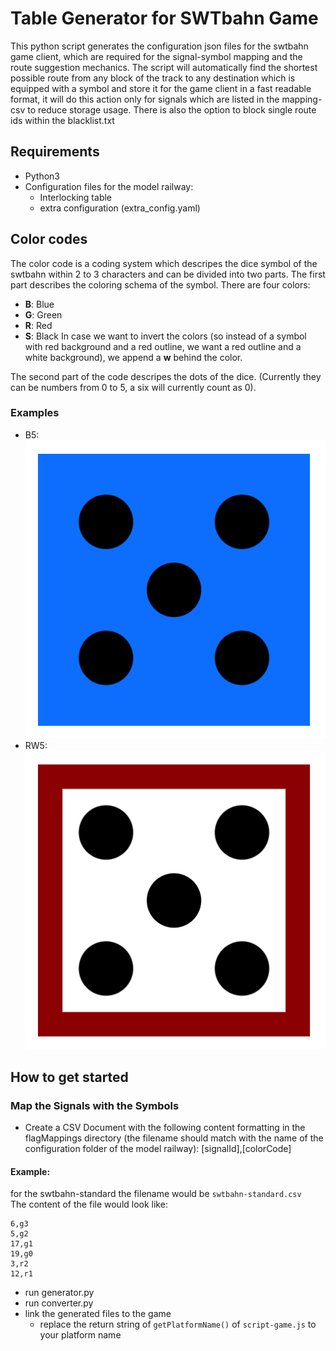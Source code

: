 # Table Generator for SWTbahn Game

This python script generates the configuration json files for the swtbahn game client, which are required for the signal-symbol mapping and the route suggestion mechanics.
The script will automatically find the shortest possible route from any block of the track to any destination which is equipped with a symbol and store it for the game client in a fast readable format, it will do this action only for signals which are listed in the mapping-csv to reduce storage usage.
There is also the option to block single route ids within the blacklist.txt


## Requirements
* Python3
* Configuration files for the model railway:
    * Interlocking table
    * extra configuration (extra_config.yaml)

## Color codes
The color code is a coding system which descripes the dice symbol of the swtbahn within 2 to 3 characters and can be divided into two parts.
The first part describes the coloring schema of the symbol. There are four colors:
* **B**: Blue
* **G**: Green
* **R**: Red
* **S**: Black
In case we want to invert the colors (so instead of a symbol with red background and a red outline, we want a red outline and a white background), we append a **w** behind the color.

The second part of the code descripes the dots of the dice. (Currently they can be numbers from 0 to 5, a six will currently count as 0).

### Examples
* B5:  
![](docs/b5.png)  
* RW5:  
![](docs/rw5.png)  

## How to get started
### Map the Signals with the Symbols
* Create a CSV Document with the following content formatting in the flagMappings directory (the filename should match with the name of the configuration folder of the model railway): [signalId],[colorCode]  
#### Example:  
for the swtbahn-standard the filename would be `swtbahn-standard.csv`  
The content of the file would look like:
```
6,g3
5,g2
17,g1
19,g0
3,r2
12,r1
```
* run generator.py
* run converter.py
* link the generated files to the game
    * replace the return string of `getPlatformName()` of `script-game.js` to your platform name

